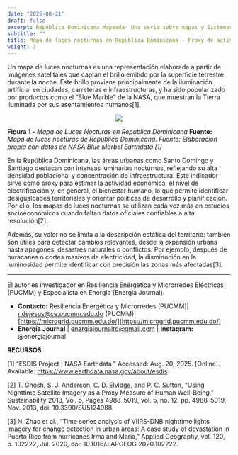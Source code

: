 ```yaml
---
date: "2025-08-21"
draft: false
excerpt: República Dominicana Mapeada- Una serie sobre mapas y Sistemas de Información Geográfica (SIG) para explorar RD.
subtitle: ""
title: Mapa de luces nocturnas en República Dominicana - Proxy de actividad económica y desarrollo territorial 
weight: 3
---
```

Un mapa de luces nocturnas es una representación elaborada a partir de imágenes satelitales que captan el brillo emitido por la superficie terrestre durante la noche. Este brillo proviene principalmente de la iluminación artificial en ciudades, carreteras e infraestructuras, y ha sido popularizado por productos como el “Blue Marble” de la NASA, que muestran la Tierra iluminada por sus asentamientos humanos[1].

<div align="center">
    <img src="/blog/RD-mapped/LucesNocturnas/Figura 1 - Mapa de Luces Nocturas en Republica Dominicana - REDJG.png">
</div>

**Figura 1 -** _Mapa de Luces Nocturas en Republica Dominicana_ **Fuente:**  _Mapa de luces nocturas de Republica Dominicana. Fuente: Elaboración propia con datos de NASA Blue Marbel Earthdata [1]_

En la República Dominicana, las áreas urbanas como Santo Domingo y Santiago destacan con intensas luminarias nocturnas, reflejando su alta densidad poblacional y concentración de infraestructura. Este indicador sirve como proxy para estimar la actividad económica, el nivel de electrificación y, en general, el bienestar humano, lo que permite identificar desigualdades territoriales y orientar políticas de desarrollo y planificación. Por ello, los mapas de luces nocturnas se utilizan cada vez más en estudios socioeconómicos cuando faltan datos oficiales confiables a alta resolución[2].


Además, su valor no se limita a la descripción estática del territorio: también son útiles para detectar cambios relevantes, desde la expansión urbana hasta apagones, desastres naturales o conflictos. Por ejemplo, después de huracanes o cortes masivos de electricidad, la disminución en la luminosidad permite identificar con precisión las zonas más afectadas[3].

---

El autor es investigador en Resiliencia Enérgetica y Microrredes Eléctricas (PUCMM) y Especialista en Energía (Energía Journal).

- **Contacto:**  Resiliencia Energética y Microrredes (PUCMM)| [r.dejesus@ce.pucmm.edu.do](mailto:r.dejesus@ce.pucmm.edu.do)
 (PUCMM)| [https://microgrid.pucmm.edu.do/](https://microgrid.pucmm.edu.do/)
- **Energía Journal**  | energiajournalrd@gmail.com |  **Instagram:**  @energiajournal

**RECURSOS**


[1]	“ESDIS Project | NASA Earthdata.” Accessed: Aug. 20, 2025. [Online]. Available: https://www.earthdata.nasa.gov/about/esdis

[2]	T. Ghosh, S. J. Anderson, C. D. Elvidge, and P. C. Sutton, “Using Nighttime Satellite Imagery as a Proxy Measure of Human Well-Being,” Sustainability 2013, Vol. 5, Pages 4988-5019, vol. 5, no. 12, pp. 4988–5019, Nov. 2013, doi: 10.3390/SU5124988.

[3]	N. Zhao et al., “Time series analysis of VIIRS-DNB nighttime lights imagery for change detection in urban areas: A case study of devastation in Puerto Rico from hurricanes Irma and Maria,” Applied Geography, vol. 120, p. 102222, Jul. 2020, doi: 10.1016/J.APGEOG.2020.102222.




